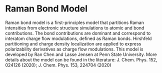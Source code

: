 # Raman Bond Model
Raman bond model is a first-principles model that partitions Raman intensities from electronic structure simulations to atomic and bond contributions. The bond contributions are dominant and correspond to interatom charge flow modulations, defined as Raman bonds. Hirshfeld partitioning and charge density localization are applied to express polarizability derivatives as charge flow modulations. This model is developed by Ran Chen and Lasse Jensen at Penn State University. More details about the model can be found in the literature: J. Chem. Phys. 152, 024126 (2020); J. Chem. Phys. 153, 224704 (2020)

